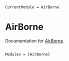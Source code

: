 ```@meta
CurrentModule = AirBorne
```

# AirBorne

Documentation for [AirBorne](https://github.com/JuDO-dev/AirBorne.jl).

```@index
```

```@autodocs
Modules = [AirBorne]
```
